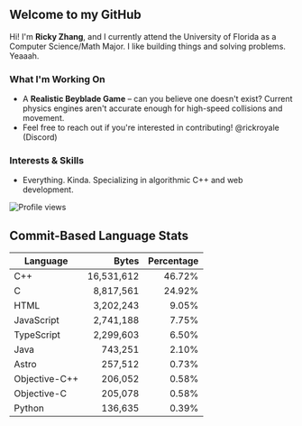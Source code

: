 ## Welcome to my GitHub

Hi! I'm **Ricky Zhang**, and I currently attend the University of Florida as a Computer Science/Math Major. I like building things and solving problems. Yeaaah.

### What I'm Working On
- A **Realistic Beyblade Game** – can you believe one doesn't exist? Current physics engines aren't accurate enough for high-speed collisions and movement.
- Feel free to reach out if you're interested in contributing! @rickroyale (Discord)

### Interests & Skills
- Everything. Kinda. Specializing in algorithmic C++ and web development.

![Profile views](https://komarev.com/ghpvc/?username=TheRickyZhang&color=blue)

<!--START_COMMIT_LANG_STATS-->
## Commit-Based Language Stats

| Language | Bytes | Percentage |
| --- | ---:| ---:|
| C++ | 16,531,612 | 46.72% |
| C | 8,817,561 | 24.92% |
| HTML | 3,202,243 | 9.05% |
| JavaScript | 2,741,188 | 7.75% |
| TypeScript | 2,299,603 | 6.50% |
| Java | 743,251 | 2.10% |
| Astro | 257,512 | 0.73% |
| Objective-C++ | 206,052 | 0.58% |
| Objective-C | 205,078 | 0.58% |
| Python | 136,635 | 0.39% |
<!--END_COMMIT_LANG_STATS-->

